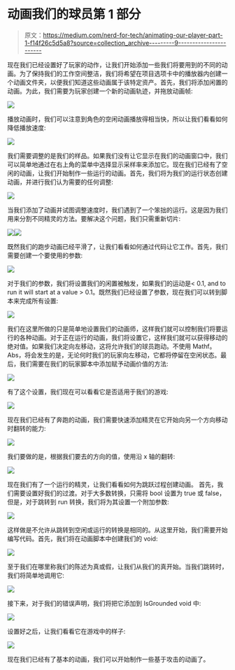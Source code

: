 # 动画我们的球员第 1 部分

> 原文：<https://medium.com/nerd-for-tech/animating-our-player-part-1-f14f26c5d5a8?source=collection_archive---------9----------------------->

现在我们已经设置好了玩家的动作，让我们开始添加一些我们将要用到的不同的动画。为了保持我们的工作空间整洁，我们将希望在项目选项卡中的播放器内创建一个动画文件夹，以便我们知道这些动画属于该特定资产。首先，我们将添加闲置的动画。为此，我们需要为玩家创建一个新的动画轨迹，并拖放动画帧:

![](img/9e875baa2ecd2d286c1493def6839066.png)

播放动画时，我们可以注意到角色的空闲动画播放得相当快，所以让我们看看如何降低播放速度:

![](img/03c51dc901f46ed7e6f68770d891d9d6.png)

我们需要调整的是我们的样品。如果我们没有让它显示在我们的动画窗口中，我们可以简单地通过在右上角的菜单中选择显示采样率来添加它。现在我们已经有了空闲的动画，让我们开始制作一些运行的动画。首先，我们将为我们的运行状态创建动画，并进行我们认为需要的任何调整:

![](img/70c234104980bc2a194b8ef13291994f.png)

当我们添加了动画并试图调整速度时，我们遇到了一个笨拙的运行。这是因为我们用来分割不同精灵的方法。要解决这个问题，我们只需重新切片:

![](img/1141f0008be58ffc619074f59665b239.png)![](img/8f0b0f16d6a6a25c59b7e0439dc1c5ea.png)

既然我们的跑步动画已经平滑了，让我们看看如何通过代码让它工作。首先，我们需要创建一个要使用的参数:

![](img/e9c60dbbd81c3c53bb97a935e10b9dbb.png)

对于我们的参数，我们将设置我们的闲置被触发，如果我们的运动是< 0.1, and to run it will start at a value > 0.1。既然我们已经设置了参数，现在我们可以转到脚本来完成所有设置:

![](img/9e0cfe7cd2c54549e5a9d6375038b438.png)

我们在这里所做的只是简单地设置我们的动画师，这样我们就可以控制我们将要运行的各种动画。对于正在运行的动画，我们将设置它，这样我们就可以获得移动的绝对值。如果我们决定向左移动，这将允许我们的球员跑动。不使用 Mathf。Abs，将会发生的是，无论何时我们的玩家向左移动，它都将停留在空闲状态。最后，我们需要在我们的玩家脚本中添加赋予动画价值的方法:

![](img/5e45a7d41bf8686ca265668a300d7f22.png)

有了这个设置，我们现在可以看看它是否适用于我们的游戏:

![](img/e9c60dbbd81c3c53bb97a935e10b9dbb.png)

现在我们已经有了奔跑的动画，我们需要快速添加精灵在它开始向另一个方向移动时翻转的能力:

![](img/e4d9698dc11568527e10ea51fdb3dc70.png)

我们要做的是，根据我们要去的方向的值，使用沿 x 轴的翻转:

![](img/0f10c016b73b5d5f3d538858a0547b83.png)

现在我们有了一个运行的精灵，让我们看看如何为跳跃过程创建动画。
首先，我们需要设置好我们的过渡。对于大多数转换，只需将 bool 设置为 true 或 false，但是，对于跳转到 run 转换，我们将为其设置一个附加参数:

![](img/44cf3913df1a6a08dc485be0f1182812.png)

这样做是不允许从跳转到空闲或运行的转换是相同的。从这里开始，我们需要开始编写代码。首先，我们将在动画脚本中创建我们的 void:

![](img/895f6fce4c6d9937ef263a8b7be2ecf1.png)

至于我们在哪里称我们的陈述为真或假，让我们从我们的真开始。当我们跳转时，我们将简单地调用它:

![](img/5e140f8bc78ab2df53d514ec8c76d7fe.png)

接下来，对于我们的错误声明，我们将把它添加到 IsGrounded void 中:

![](img/03c61cd3b8a962761b3ff5892fe21fd6.png)

设置好之后，让我们看看它在游戏中的样子:

![](img/cded7bd7ee2f9d8dca35ca3d03a9e8db.png)

现在我们已经有了基本的动画，我们可以开始制作一些基于攻击的动画了。